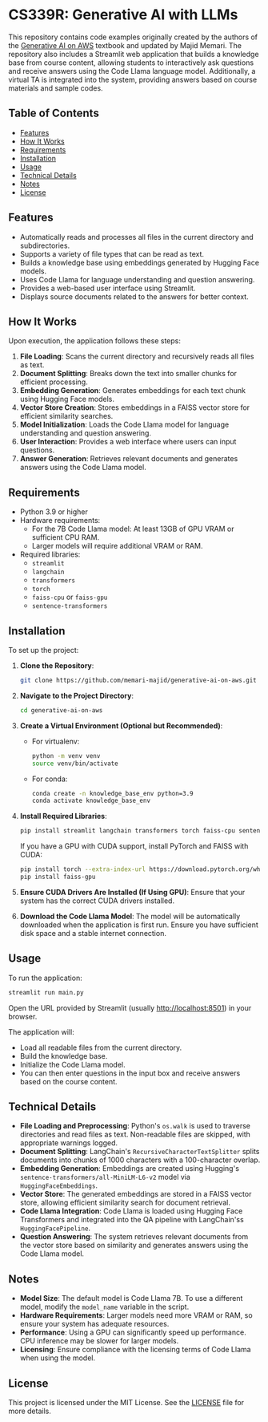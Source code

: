 
# CS339R: Generative AI with LLMs

This repository contains code examples originally created by the authors of the [Generative AI on AWS](https://www.amazon.com/Generative-AI-AWS-Multimodal-Applications/dp/1098159225/) textbook and updated by Majid Memari. The repository also includes a Streamlit web application that builds a knowledge base from course content, allowing students to interactively ask questions and receive answers using the Code Llama language model. Additionally, a virtual TA is integrated into the system, providing answers based on course materials and sample codes.

## Table of Contents
- [Features](#features)
- [How It Works](#how-it-works)
- [Requirements](#requirements)
- [Installation](#installation)
- [Usage](#usage)
- [Technical Details](#technical-details)
- [Notes](#notes)
- [License](#license)

## Features
- Automatically reads and processes all files in the current directory and subdirectories.
- Supports a variety of file types that can be read as text.
- Builds a knowledge base using embeddings generated by Hugging Face models.
- Uses Code Llama for language understanding and question answering.
- Provides a web-based user interface using Streamlit.
- Displays source documents related to the answers for better context.

## How It Works
Upon execution, the application follows these steps:

1. **File Loading**: Scans the current directory and recursively reads all files as text.
2. **Document Splitting**: Breaks down the text into smaller chunks for efficient processing.
3. **Embedding Generation**: Generates embeddings for each text chunk using Hugging Face models.
4. **Vector Store Creation**: Stores embeddings in a FAISS vector store for efficient similarity searches.
5. **Model Initialization**: Loads the Code Llama model for language understanding and question answering.
6. **User Interaction**: Provides a web interface where users can input questions.
7. **Answer Generation**: Retrieves relevant documents and generates answers using the Code Llama model.

## Requirements
- Python 3.9 or higher
- Hardware requirements:
  - For the 7B Code Llama model: At least 13GB of GPU VRAM or sufficient CPU RAM.
  - Larger models will require additional VRAM or RAM.
- Required libraries:
  - `streamlit`
  - `langchain`
  - `transformers`
  - `torch`
  - `faiss-cpu` or `faiss-gpu`
  - `sentence-transformers`

## Installation
To set up the project:

1. **Clone the Repository**:
   ```bash
   git clone https://github.com/memari-majid/generative-ai-on-aws.git
   ```

2. **Navigate to the Project Directory**:
   ```bash
   cd generative-ai-on-aws
   ```

3. **Create a Virtual Environment (Optional but Recommended)**:
   - For virtualenv:
     ```bash
     python -m venv venv
     source venv/bin/activate
     ```
   - For conda:
     ```bash
     conda create -n knowledge_base_env python=3.9
     conda activate knowledge_base_env
     ```

4. **Install Required Libraries**:
   ```bash
   pip install streamlit langchain transformers torch faiss-cpu sentence-transformers
   ```

   If you have a GPU with CUDA support, install PyTorch and FAISS with CUDA:

   ```bash
   pip install torch --extra-index-url https://download.pytorch.org/whl/cu117
   pip install faiss-gpu
   ```

5. **Ensure CUDA Drivers Are Installed (If Using GPU)**:
   Ensure that your system has the correct CUDA drivers installed.

6. **Download the Code Llama Model**:
   The model will be automatically downloaded when the application is first run. Ensure you have sufficient disk space and a stable internet connection.

## Usage
To run the application:

```bash
streamlit run main.py
```

Open the URL provided by Streamlit (usually [http://localhost:8501](http://localhost:8501)) in your browser.

The application will:

- Load all readable files from the current directory.
- Build the knowledge base.
- Initialize the Code Llama model.
- You can then enter questions in the input box and receive answers based on the course content.

## Technical Details

- **File Loading and Preprocessing**: Python's `os.walk` is used to traverse directories and read files as text. Non-readable files are skipped, with appropriate warnings logged.
- **Document Splitting**: LangChain's `RecursiveCharacterTextSplitter` splits documents into chunks of 1000 characters with a 100-character overlap.
- **Embedding Generation**: Embeddings are created using Hugging's `sentence-transformers/all-MiniLM-L6-v2` model via `HuggingFaceEmbeddings`.
- **Vector Store**: The generated embeddings are stored in a FAISS vector store, allowing efficient similarity search for document retrieval.
- **Code Llama Integration**: Code Llama is loaded using Hugging Face Transformers and integrated into the QA pipeline with LangChain'ss `HuggingFacePipeline`.
- **Question Answering**: The system retrieves relevant documents from the vector store based on similarity and generates answers using the Code Llama model.

## Notes
- **Model Size**: The default model is Code Llama 7B. To use a different model, modify the `model_name` variable in the script.
- **Hardware Requirements**: Larger models need more VRAM or RAM, so ensure your system has adequate resources.
- **Performance**: Using a GPU can significantly speed up performance. CPU inference may be slower for larger models.
- **Licensing**: Ensure compliance with the licensing terms of Code Llama when using the model.

## License
This project is licensed under the MIT License. See the [LICENSE](./LICENSE) file for more details.
